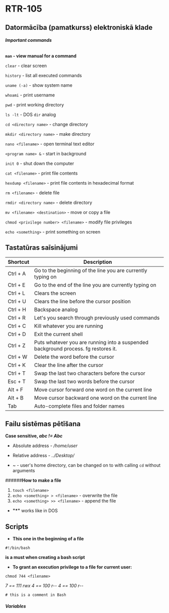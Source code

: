 # RTR-105
## Datormācība (pamatkurss) elektroniskā klade

###### **Important commands**

**`man` - view manual for a command**

`clear` - clear screen

`history` - list all executed commands

`uname (-a)` - show system name

`whoami` - print username

`pwd` - print working directory

`ls -lt` - DOS `dir` analog

`cd <directory name>` - change directory

`mkdir <directory name>` - make directory

`nano <filename>` - open terminal text editor

`<program name> &` - start in background

`init 0` - shut down the computer

`cat <filename>` - print file contents

`hexdump <filename>` - print file contents in hexadecimal format

`rm <filename>` - delete file

`rmdir <directory name>` - delete directory

`mv <filename> <destination>` - move or copy a file

`chmod <privilege number> <filename>` - modify file privileges

`echo <something>` - print something on screen

## Tastatūras saīsinājumi

|Shortcut |Description                                                                        |
|---------|-----------------------------------------------------------------------------------|
|Ctrl + A |Go to the beginning of the line you are currently typing on                        |
|Ctrl + E |Go to the end of the line you are currently typing on                              |
|Ctrl + L |Clears the screen                                                                  |
|Ctrl + U |Clears the line before the cursor position                                         |
|Ctrl + H |Backspace analog                                                                   |
|Ctrl + R |Let's you search through previously used commands                                  |
|Ctrl + C |Kill whatever you are running                                                      |
|Ctrl + D |Exit the current shell                                                             |
|Ctrl + Z |Puts whatever you are running into a suspended background process. fg restores it. |
|Ctrl + W |Delete the word before the cursor                                                  |
|Ctrl + K |Clear the line after the cursor                                                    |
|Ctrl + T |Swap the last two characters before the cursor                                     |
|Esc + T  |Swap the last two words before the cursor                                          |
|Alt + F  |Move cursor forward one word on the current line                                   |
|Alt + B  |Move cursor backward one word on the current line                                  |
|Tab      |Auto-complete files and folder names                                               |

## Failu sistēmas pētīšana

**Case sensitive, _abc != Abc_**

- Absolute address - _/home/user_

- Relative address - _../Desktop/_

- _~_ - user's home directory, can be changed on to with calling `cd` without arguments 

######**How to make a file**

1. `touch <filename>`
2. `echo <something> > <filename>` - overwrite the file
3. `echo <something> >> <filename>` - append the file

- __"*"__ works like in DOS



## Scripts
- **This one in the beginning of a file**

```Shell
#!/bin/bash
``` 

**is a must when creating a bash script**

- **To grant an execution privilege to a file for current user:**
```Shell
chmod 744 <filename>
```
_7 == 111 rwx_
_4 == 100 r--_
_4 == 100 r--_

```Shell
# this is a comment in Bash
```

###### **Variables**
